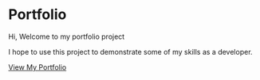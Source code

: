 # Portfolio
Hi, Welcome to my portfolio project

I hope to use this project to demonstrate some of my skills as a developer.

[View My Portfolio](https://joelreiter.vercel.app)
